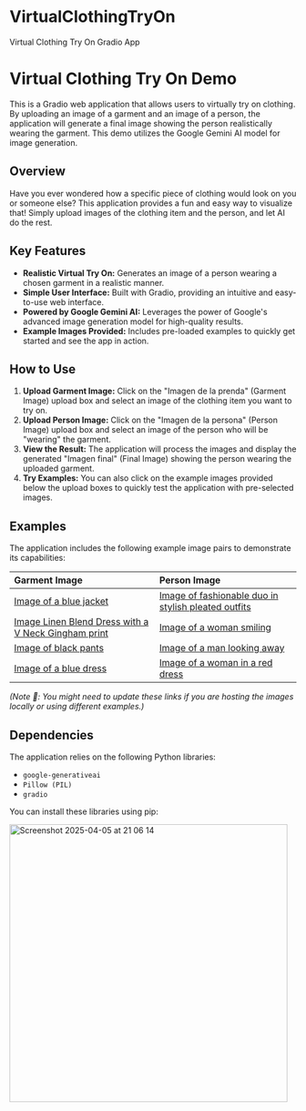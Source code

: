 # VirtualClothingTryOn
Virtual Clothing Try On Gradio App

# Virtual Clothing Try On Demo

This is a Gradio web application that allows users to virtually try on clothing. By uploading an image of a garment and an image of a person, the application will generate a final image showing the person realistically wearing the garment. This demo utilizes the Google Gemini AI model for image generation.

## Overview

Have you ever wondered how a specific piece of clothing would look on you or someone else? This application provides a fun and easy way to visualize that! Simply upload images of the clothing item and the person, and let AI do the rest.

## Key Features

* **Realistic Virtual Try On:** Generates an image of a person wearing a chosen garment in a realistic manner.
* **Simple User Interface:** Built with Gradio, providing an intuitive and easy-to-use web interface.
* **Powered by Google Gemini AI:** Leverages the power of Google's advanced image generation model for high-quality results.
* **Example Images Provided:** Includes pre-loaded examples to quickly get started and see the app in action.

## How to Use

1.  **Upload Garment Image:** Click on the "Imagen de la prenda" (Garment Image) upload box and select an image of the clothing item you want to try on.
2.  **Upload Person Image:** Click on the "Imagen de la persona" (Person Image) upload box and select an image of the person who will be "wearing" the garment.
3.  **View the Result:** The application will process the images and display the generated "Imagen final" (Final Image) showing the person wearing the uploaded garment.
4.  **Try Examples:** You can also click on the example images provided below the upload boxes to quickly test the application with pre-selected images.

## Examples

The application includes the following example image pairs to demonstrate its capabilities:

| Garment Image                                                                                                                                | Person Image                                                                                                                                |
| :------------------------------------------------------------------------------------------------------------------------------------------- | :------------------------------------------------------------------------------------------------------------------------------------------ |
| [Image of a blue jacket](https://image.uniqlo.com/UQ/ST3/WesternCommon/imagesgoods/477795/sub/goods_477795_sub14_3x4.jpg?width=400)      | [Image of fashionable duo in stylish pleated outfits](https://www.pexels.com/photo/fashionable-duo-in-stylish-pleated-outfits-31422876) |
| [Image Linen Blend Dress with a V Neck Gingham print](https://image.uniqlo.com/UQ/ST3/WesternCommon/imagesgoods/477218/sub/goods_477218_sub14_3x4.jpg?width=400) | [Image of a woman smiling](https://www.pexels.com/photo/woman-wearing-white-and-blue-floral-dress-carrying-brown-handbag-3195980/)    |
| [Image of black pants](https://image.uniqlo.com/UQ/ST3/WesternCommon/imagesgoods/463182/sub/goods_463182_sub14_3x4.jpg?width=400) | [Image of a man looking away](https://www.pexels.com/photo/man-standing-on-seashore-2907034)      |
| [Image of a blue dress](https://image.uniqlo.com/UQ/ST3/WesternCommon/imagesgoods/474056/sub/goods_474056_sub14_3x4.jpg?width=400)  | [Image of a woman in a red dress](https://www.pexels.com/photo/photo-of-woman-wearing-red-dress-1644898/)    |

*(Note 📝: You might need to update these links if you are hosting the images locally or using different examples.)*

## Dependencies

The application relies on the following Python libraries:

* `google-generativeai`
* `Pillow (PIL)`
* `gradio`

You can install these libraries using pip:

<img width="488" alt="Screenshot 2025-04-05 at 21 06 14" src="https://github.com/user-attachments/assets/1ca67b30-a7c3-4d77-88b9-a6418deb2913"/>



